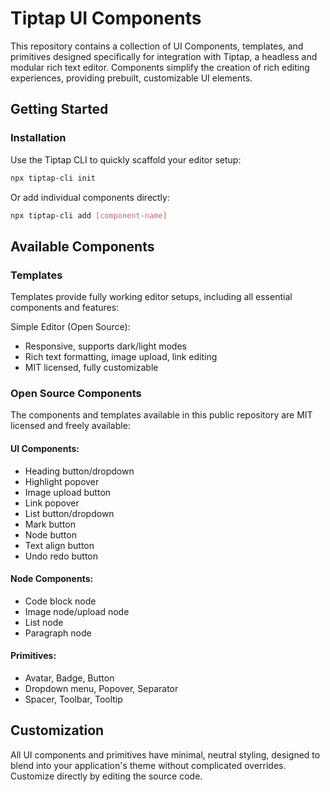 # Tiptap UI Components

This repository contains a collection of UI Components, templates, and primitives designed specifically for integration with Tiptap, a headless and modular rich text editor. Components simplify the creation of rich editing experiences, providing prebuilt, customizable UI elements.

## Getting Started

### Installation

Use the Tiptap CLI to quickly scaffold your editor setup:

```bash
npx tiptap-cli init
```

Or add individual components directly:

```bash
npx tiptap-cli add [component-name]
```

## Available Components

### Templates

Templates provide fully working editor setups, including all essential components and features:

Simple Editor (Open Source):
- Responsive, supports dark/light modes
- Rich text formatting, image upload, link editing
- MIT licensed, fully customizable


### Open Source Components

The components and templates available in this public repository are MIT licensed and freely available:

#### UI Components:
- Heading button/dropdown
- Highlight popover
- Image upload button
- Link popover
- List button/dropdown
- Mark button
- Node button
- Text align button
- Undo redo button

#### Node Components:
- Code block node
- Image node/upload node
- List node
- Paragraph node

#### Primitives:
- Avatar, Badge, Button
- Dropdown menu, Popover, Separator
- Spacer, Toolbar, Tooltip

## Customization
All UI components and primitives have minimal, neutral styling, designed to blend into your application's theme without complicated overrides. Customize directly by editing the source code.
